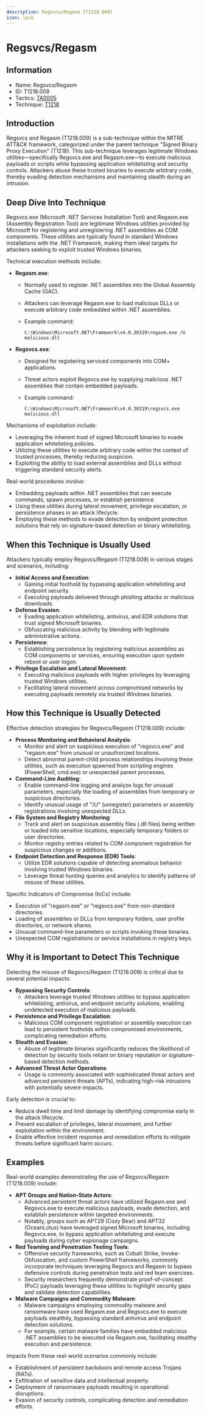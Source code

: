 ```yaml
---
description: Regsvcs/Regasm [T1218.009]
icon: lock
---
```


# Regsvcs/Regasm

## Information

* Name: Regsvcs/Regasm
* ID: T1218.009
* Tactics: [TA0005](../)
* Technique: [T1218](./)

## Introduction

Regsvcs and Regasm (T1218.009) is a sub-technique within the MITRE ATT\&CK framework, categorized under the parent technique "Signed Binary Proxy Execution" (T1218). This sub-technique leverages legitimate Windows utilities—specifically Regsvcs.exe and Regasm.exe—to execute malicious payloads or scripts while bypassing application whitelisting and security controls. Attackers abuse these trusted binaries to execute arbitrary code, thereby evading detection mechanisms and maintaining stealth during an intrusion.

## Deep Dive Into Technique

Regsvcs.exe (Microsoft .NET Services Installation Tool) and Regasm.exe (Assembly Registration Tool) are legitimate Windows utilities provided by Microsoft for registering and unregistering .NET assemblies as COM components. These utilities are typically found in standard Windows installations with the .NET Framework, making them ideal targets for attackers seeking to exploit trusted Windows binaries.

Technical execution methods include:

* **Regasm.exe**:
  * Normally used to register .NET assemblies into the Global Assembly Cache (GAC).
  * Attackers can leverage Regasm.exe to load malicious DLLs or execute arbitrary code embedded within .NET assemblies.
  *   Example command:

      ```
      C:\Windows\Microsoft.NET\Framework\v4.0.30319\regasm.exe /U malicious.dll
      ```
* **Regsvcs.exe**:
  * Designed for registering serviced components into COM+ applications.
  * Threat actors exploit Regsvcs.exe by supplying malicious .NET assemblies that contain embedded payloads.
  *   Example command:

      ```
      C:\Windows\Microsoft.NET\Framework\v4.0.30319\regsvcs.exe malicious.dll
      ```

Mechanisms of exploitation include:

* Leveraging the inherent trust of signed Microsoft binaries to evade application whitelisting policies.
* Utilizing these utilities to execute arbitrary code within the context of trusted processes, thereby reducing suspicion.
* Exploiting the ability to load external assemblies and DLLs without triggering standard security alerts.

Real-world procedures involve:

* Embedding payloads within .NET assemblies that can execute commands, spawn processes, or establish persistence.
* Using these utilities during lateral movement, privilege escalation, or persistence phases in an attack lifecycle.
* Employing these methods to evade detection by endpoint protection solutions that rely on signature-based detection or binary whitelisting.

## When this Technique is Usually Used

Attackers typically employ Regsvcs/Regasm (T1218.009) in various stages and scenarios, including:

* **Initial Access and Execution**:
  * Gaining initial foothold by bypassing application whitelisting and endpoint security.
  * Executing payloads delivered through phishing attacks or malicious downloads.
* **Defense Evasion**:
  * Evading application whitelisting, antivirus, and EDR solutions that trust signed Microsoft binaries.
  * Obfuscating malicious activity by blending with legitimate administrative actions.
* **Persistence**:
  * Establishing persistence by registering malicious assemblies as COM components or services, ensuring execution upon system reboot or user logon.
* **Privilege Escalation and Lateral Movement**:
  * Executing malicious payloads with higher privileges by leveraging trusted Windows utilities.
  * Facilitating lateral movement across compromised networks by executing payloads remotely via trusted Windows binaries.

## How this Technique is Usually Detected

Effective detection strategies for Regsvcs/Regasm (T1218.009) include:

* **Process Monitoring and Behavioral Analysis**:
  * Monitor and alert on suspicious execution of "regsvcs.exe" and "regasm.exe" from unusual or unauthorized locations.
  * Detect abnormal parent-child process relationships involving these utilities, such as execution spawned from scripting engines (PowerShell, cmd.exe) or unexpected parent processes.
* **Command-Line Auditing**:
  * Enable command-line logging and analyze logs for unusual parameters, especially the loading of assemblies from temporary or suspicious directories.
  * Identify unusual usage of "/U" (unregister) parameters or assembly registrations involving unexpected DLLs.
* **File System and Registry Monitoring**:
  * Track and alert on suspicious assembly files (.dll files) being written or loaded into sensitive locations, especially temporary folders or user directories.
  * Monitor registry entries related to COM component registration for suspicious changes or additions.
* **Endpoint Detection and Response (EDR) Tools**:
  * Utilize EDR solutions capable of detecting anomalous behavior involving trusted Windows binaries.
  * Leverage threat hunting queries and analytics to identify patterns of misuse of these utilities.

Specific Indicators of Compromise (IoCs) include:

* Execution of "regasm.exe" or "regsvcs.exe" from non-standard directories.
* Loading of assemblies or DLLs from temporary folders, user profile directories, or network shares.
* Unusual command-line parameters or scripts invoking these binaries.
* Unexpected COM registrations or service installations in registry keys.

## Why it is Important to Detect This Technique

Detecting the misuse of Regsvcs/Regasm (T1218.009) is critical due to several potential impacts:

* **Bypassing Security Controls**:
  * Attackers leverage trusted Windows utilities to bypass application whitelisting, antivirus, and endpoint security solutions, enabling undetected execution of malicious payloads.
* **Persistence and Privilege Escalation**:
  * Malicious COM component registration or assembly execution can lead to persistent footholds within compromised environments, complicating remediation efforts.
* **Stealth and Evasion**:
  * Abuse of legitimate binaries significantly reduces the likelihood of detection by security tools reliant on binary reputation or signature-based detection methods.
* **Advanced Threat Actor Operations**:
  * Usage is commonly associated with sophisticated threat actors and advanced persistent threats (APTs), indicating high-risk intrusions with potentially severe impacts.

Early detection is crucial to:

* Reduce dwell time and limit damage by identifying compromise early in the attack lifecycle.
* Prevent escalation of privileges, lateral movement, and further exploitation within the environment.
* Enable effective incident response and remediation efforts to mitigate threats before significant harm occurs.

## Examples

Real-world examples demonstrating the use of Regsvcs/Regasm (T1218.009) include:

* **APT Groups and Nation-State Actors**:
  * Advanced persistent threat actors have utilized Regasm.exe and Regsvcs.exe to execute malicious payloads, evade detection, and establish persistence within targeted environments.
  * Notably, groups such as APT29 (Cozy Bear) and APT32 (OceanLotus) have leveraged signed Microsoft binaries, including Regsvcs.exe, to bypass application whitelisting and execute payloads during cyber espionage campaigns.
* **Red Teaming and Penetration Testing Tools**:
  * Offensive security frameworks, such as Cobalt Strike, Invoke-Obfuscation, and custom PowerShell frameworks, commonly incorporate techniques leveraging Regsvcs and Regasm to bypass defensive controls during penetration tests and red team exercises.
  * Security researchers frequently demonstrate proof-of-concept (PoC) payloads leveraging these utilities to highlight security gaps and validate detection capabilities.
* **Malware Campaigns and Commodity Malware**:
  * Malware campaigns employing commodity malware and ransomware have used Regasm.exe and Regsvcs.exe to execute payloads stealthily, bypassing standard antivirus and endpoint detection solutions.
  * For example, certain malware families have embedded malicious .NET assemblies to be executed via Regasm.exe, facilitating stealthy execution and persistence.

Impacts from these real-world scenarios commonly include:

* Establishment of persistent backdoors and remote access Trojans (RATs).
* Exfiltration of sensitive data and intellectual property.
* Deployment of ransomware payloads resulting in operational disruptions.
* Evasion of security controls, complicating detection and remediation efforts.
